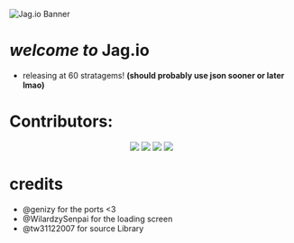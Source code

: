 ![Jag.io Banner](path-to-your-banner-image.png)
# *welcome to* **Jag.io** 
 - releasing at 60 stratagems!
**(should probably use json sooner or later lmao)**
# Contributors:
<p align="center">
  <img src="https://contrib.rocks/image?repo=waterl3mon/Jag.io" />
  <img src="https://contrib.rocks/image?repo=WilardzySenpai/WilardzySenpai" />
  <img src="https://contrib.rocks/image?repo=genizy/genizy.github.io" />
   <img src="https://contrib.rocks/image?repo=tw31122007/HTML-Games-V2" />
</p>
 
# credits
- @genizy for the ports <3 
- @WilardzySenpai for the loading screen
- @tw31122007 for source Library
